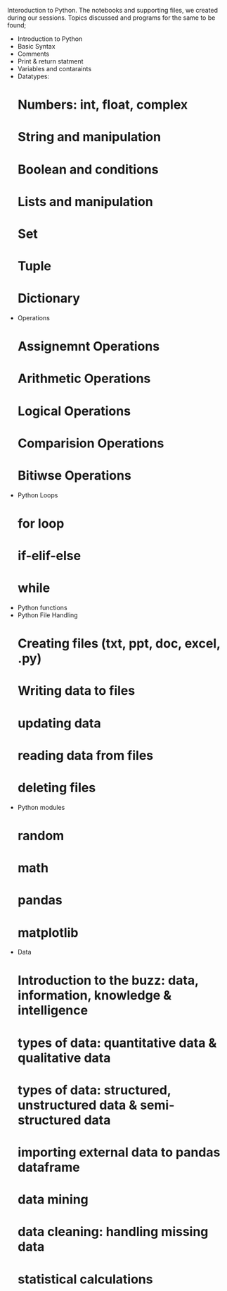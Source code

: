 Interoduction to Python.
The notebooks and supporting files, we created during our sessions.
Topics discussed and programs for the same to be found;
- Introduction to Python
- Basic Syntax
- Comments
- Print & return statment
- Variables and contaraints
- Datatypes:
    # Numbers: int, float, complex
    # String and manipulation
    # Boolean and conditions
    # Lists and manipulation
    # Set
    # Tuple
    # Dictionary
- Operations
    # Assignemnt Operations
    # Arithmetic Operations
    # Logical Operations
    # Comparision Operations
    # Bitiwse Operations
- Python Loops
    # for loop
    # if-elif-else
    # while
- Python functions
- Python File Handling
    # Creating files (txt, ppt, doc, excel, .py) 
    # Writing data to files
    # updating data
    # reading data from files
    # deleting files
- Python modules
    # random
    # math
    # pandas
    # matplotlib
- Data
    # Introduction to the buzz: data, information, knowledge & intelligence
    # types of data: quantitative data & qualitative data
    # types of data: structured, unstructured data & semi-structured data
    # importing external data to pandas dataframe
    # data mining
    # data cleaning: handling missing data
    # statistical calculations

